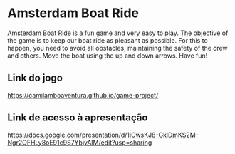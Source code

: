 # Amsterdam Boat Ride

Amsterdam Boat Ride is a fun game and very easy to play. The objective of the game is to keep our boat ride as pleasant as possible. For this to happen, you need to avoid all obstacles, maintaining the safety of the crew and others. Move the boat using the up and down arrows. Have fun!


## Link do jogo

https://camilamboaventura.github.io/game-project/

## Link de acesso à apresentação

https://docs.google.com/presentation/d/1iCwsKJ8-GklDmKS2M-Ngr2OFHLy8oE91c9S7YbjvAlM/edit?usp=sharing
